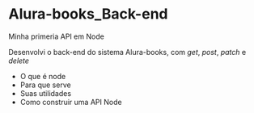 # Alura-books_Back-end

Minha primeria API em Node


Desenvolvi o back-end do sistema Alura-books, com *get*, *post*, *patch* e *delete*

- O que é node
- Para que serve 
- Suas utilidades 
- Como construir uma API Node
